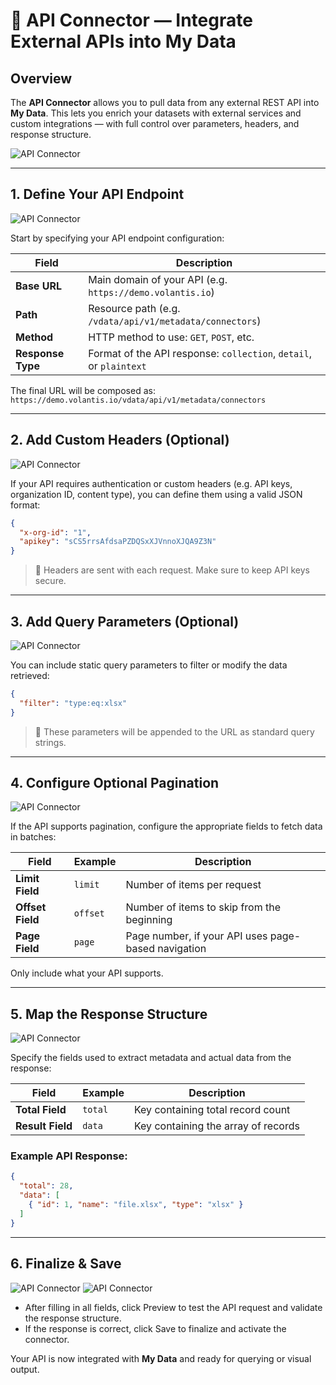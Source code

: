 # 🔌 API Connector — Integrate External APIs into My Data

## Overview  
The **API Connector** allows you to pull data from any external REST API into **My Data**. This lets you enrich your datasets with external services and custom integrations — with full control over parameters, headers, and response structure.

![API Connector](/vdata/documentation/mydata/api-1.webp)

---

## 1. Define Your API Endpoint  

![API Connector](/vdata/documentation/mydata/api-2.webp)

Start by specifying your API endpoint configuration:

| Field         | Description                                                                  |
|---------------|------------------------------------------------------------------------------|
| **Base URL**  | Main domain of your API (e.g. `https://demo.volantis.io`)                   |
| **Path**      | Resource path (e.g. `/vdata/api/v1/metadata/connectors`)                    |
| **Method**    | HTTP method to use: `GET`, `POST`, etc.                                      |
| **Response Type** | Format of the API response: `collection`, `detail`, or `plaintext`         |

The final URL will be composed as:  `https://demo.volantis.io/vdata/api/v1/metadata/connectors`

---

## 2. Add Custom Headers (Optional)  

![API Connector](/vdata/documentation/mydata/api-3.webp)

If your API requires authentication or custom headers (e.g. API keys, organization ID, content type), you can define them using a valid JSON format:

```json
{
  "x-org-id": "1",
  "apikey": "sCS5rrsAfdsaPZDQSxXJVnnoXJQA9Z3N"
}
```

> 🔐 Headers are sent with each request. Make sure to keep API keys secure.

---

## 3. Add Query Parameters (Optional)  

![API Connector](/vdata/documentation/mydata/api-4.webp)


You can include static query parameters to filter or modify the data retrieved:

```json
{
  "filter": "type:eq:xlsx"
}
```

> 🧩 These parameters will be appended to the URL as standard query strings.

---

## 4. Configure Optional Pagination  

![API Connector](/vdata/documentation/mydata/api-5.webp)

If the API supports pagination, configure the appropriate fields to fetch data in batches:

| Field            | Example     | Description                                            |
|------------------|-------------|--------------------------------------------------------|
| **Limit Field**  | `limit`     | Number of items per request                           |
| **Offset Field** | `offset`    | Number of items to skip from the beginning            |
| **Page Field**   | `page`      | Page number, if your API uses page-based navigation   |

Only include what your API supports.

---

## 5. Map the Response Structure  

![API Connector](/vdata/documentation/mydata/api-6.webp)

Specify the fields used to extract metadata and actual data from the response:

| Field             | Example     | Description                                    |
|------------------|-------------|------------------------------------------------|
| **Total Field**   | `total`     | Key containing total record count             |
| **Result Field**  | `data`      | Key containing the array of records           |

### Example API Response:
```json
{
  "total": 28,
  "data": [
    { "id": 1, "name": "file.xlsx", "type": "xlsx" }
  ]
}
```

---

## 6. Finalize & Save  

![API Connector](/vdata/documentation/mydata/api-7.webp)
![API Connector](/vdata/documentation/mydata/api-8.webp)

- After filling in all fields, click Preview to test the API request and validate the response structure.
- If the response is correct, click Save to finalize and activate the connector.

Your API is now integrated with **My Data** and ready for querying or visual output.